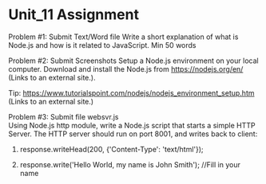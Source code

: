 # Unit_11 Assignment

Problem #1: Submit Text/Word file 
Write a short explanation of what is Node.js and how is it related to JavaScript. Min 50 words

Problem #2: Submit Screenshots
Setup a Node.js environment on your local computer. Download and install the Node.js from https://nodejs.org/en/ (Links to an external site.). 

Tip: https://www.tutorialspoint.com/nodejs/nodejs_environment_setup.htm (Links to an external site.)

Problem #3: Submit file websvr.js  
Using Node.js http module, write a Node.js script that starts a simple HTTP Server. The HTTP server should run on port 8001, and writes back to client:

1. response.writeHead(200, {'Content-Type': 'text/html'});

2. response.write('Hello World, my name is John Smith'); //Fill in your name
